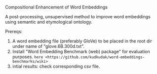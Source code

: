 Compositional Enhancement of Word Embeddings

A post-processing, unsupervised method to improve word embeddings using semantic and etymological ontology. 


Prereqs:
1. A word embedding file (preferably GloVe) to be placed in the root dir under name of "glove.6B.300d.txt".
2. Install "Word Embedding Benchmark (web) package" for evaluation purposes. `here <https://github.com/kudkudak/word-embeddings-benchmarks/wiki>`
3. intial results: check corresponding csv file.
